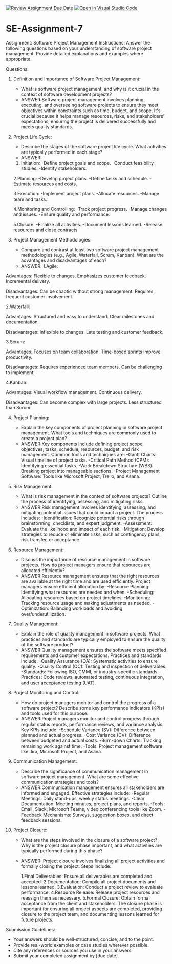 [![Review Assignment Due Date](https://classroom.github.com/assets/deadline-readme-button-24ddc0f5d75046c5622901739e7c5dd533143b0c8e959d652212380cedb1ea36.svg)](https://classroom.github.com/a/KfkyH0Wl)
[![Open in Visual Studio Code](https://classroom.github.com/assets/open-in-vscode-718a45dd9cf7e7f842a935f5ebbe5719a5e09af4491e668f4dbf3b35d5cca122.svg)](https://classroom.github.com/online_ide?assignment_repo_id=15255863&assignment_repo_type=AssignmentRepo)
# SE-Assignment-7
Assignment: Software Project Management
Instructions:
Answer the following questions based on your understanding of software project management. Provide detailed explanations and examples where appropriate.

 Questions:

1. Definition and Importance of Software Project Management:
   - What is software project management, and why is it crucial in the context of software development projects?
   - ANSWER:Software project management involves planning, executing, and overseeing software projects to ensure they meet objectives within constraints such as time, budget, and scope. It's crucial because it helps manage resources, risks, and stakeholders' expectations, ensuring the project is delivered successfully and meets quality standards.

2. Project Life Cycle:
   - Describe the stages of the software project life cycle. What activities are typically performed in each stage?
   - ANSWER:
    1. Initiation:
      -Define project goals and scope.
      -Conduct feasibility studies.
      -Identify stakeholders.

   2.Planning:
      -Develop project plans.
      -Define tasks and schedule.
      -Estimate resources and costs.

    3.Execution:
       -Implement project plans.
       -Allocate resources.
       -Manage team and tasks.

    4.Monitoring and Controlling:
      -Track project progress.
      -Manage changes and issues.
      -Ensure quality and performance.

    5.Closure:
      -Finalize all activities.
      -Document lessons learned.
      -Release resources and close contracts

3. Project Management Methodologies:
   - Compare and contrast at least two software project management methodologies (e.g., Agile, Waterfall, Scrum, Kanban). What are the advantages and disadvantages of each?
   - ANSWER:
     1.Agile:

Advantages:
Flexible to changes.
Emphasizes customer feedback.
Incremental delivery.

Disadvantages:
Can be chaotic without strong management.
Requires frequent customer involvement.

2.Waterfall:

Advantages:
Structured and easy to understand.
Clear milestones and documentation.

Disadvantages:
Inflexible to changes.
Late testing and customer feedback.

3.Scrum:

Advantages:
Focuses on team collaboration.
Time-boxed sprints improve productivity.

Disadvantages:
Requires experienced team members.
Can be challenging to implement.

4.Kanban:

Advantages:
Visual workflow management.
Continuous delivery.

Disadvantages:
Can become complex with large projects.
Less structured than Scrum.

4. Project Planning:
   - Explain the key components of project planning in software project management. What tools and techniques are commonly used to create a project plan?
   - ANSWER:Key components include defining project scope, objectives, tasks, schedule, resources, budget, and risk management. Common tools and techniques are:
             -Gantt Charts: Visual timeline of project tasks.
             -Critical Path Method (CPM): Identifying essential tasks.
             -Work Breakdown Structure (WBS): Breaking project into manageable sections.
             -Project Management Software: Tools like Microsoft Project, Trello, and Asana.

5. Risk Management:
   - What is risk management in the context of software projects? Outline the process of identifying, assessing, and mitigating risks.
   - ANSWER:Risk management involves identifying, assessing, and mitigating potential issues that could impact a project. The process includes:
               -Identification: Recognize potential risks through brainstorming, checklists, and expert judgment.
               -Assessment: Evaluate the likelihood and impact of each risk.
               -Mitigation: Develop strategies to reduce or eliminate risks, such as contingency plans, risk transfer, or acceptance.

6. Resource Management:
   - Discuss the importance of resource management in software projects. How do project managers ensure that resources are allocated efficiently?
   - ANSWER:Resource management ensures that the right resources are available at the right time and are used efficiently. Project managers ensure efficient allocation by:
               -Resource Planning: Identifying what resources are needed and when.
               -Scheduling: Allocating resources based on project timelines.
               -Monitoring: Tracking resource usage and making adjustments as needed.
               -Optimization: Balancing workloads and avoiding over/underutilization.
     
7. Quality Management:
   - Explain the role of quality management in software projects. What practices and standards are typically employed to ensure the quality of the software product?
   - ANSWER:Quality management ensures the software meets specified requirements and customer expectations. Practices and standards include:
              -Quality Assurance (QA): Systematic activities to ensure quality.
              -Quality Control (QC): Testing and inspection of deliverables.
              -Standards: Following ISO, CMMI, or industry-specific standards.
              -Practices: Code reviews, automated testing, continuous integration, and user acceptance testing (UAT).

8. Project Monitoring and Control:
   - How do project managers monitor and control the progress of a software project? Describe some key performance indicators (KPIs) and tools used for this purpose.
   - ANSWER:Project managers monitor and control progress through regular status reports, performance reviews, and variance analysis. Key KPIs include:
              -Schedule Variance (SV): Difference between planned and actual progress.
              -Cost Variance (CV): Difference between budgeted and actual costs.
              -Burn-down Charts: Tracking remaining work against time.
              -Tools: Project management software like Jira, Microsoft Project, and Asana.
     
9. Communication Management:
   - Describe the significance of communication management in software project management. What are some effective communication strategies and tools?
   - ANSWER:Communication management ensures all stakeholders are informed and engaged. Effective strategies include:
              -Regular Meetings: Daily stand-ups, weekly status meetings.
              -Clear Documentation: Meeting minutes, project plans, and reports.
              -Tools: Email, Slack, Microsoft Teams, video conferencing tools like Zoom.
              -Feedback Mechanisms: Surveys, suggestion boxes, and direct feedback sessions.
     
10. Project Closure:
    - What are the steps involved in the closure of a software project? Why is the project closure phase important, and what activities are typically performed during this phase?
    - ANSWER:
      Project closure involves finalizing all project activities and formally closing the project. Steps include:

      1.Final Deliverables: Ensure all deliverables are completed and accepted.
      2.Documentation: Compile all project documents and lessons learned.
      3.Evaluation: Conduct a project review to evaluate performance.
      4.Resource Release: Release project resources and reassign them as necessary.
      5.Formal Closure: Obtain formal acceptance from the client and stakeholders.
The closure phase is important for ensuring all project aspects are completed, providing closure to the project team, and documenting lessons learned for future projects.








Submission Guidelines:
- Your answers should be well-structured, concise, and to the point.
- Provide real-world examples or case studies wherever possible.
- Cite any references or sources you use in your answers.
- Submit your completed assignment by [due date].

